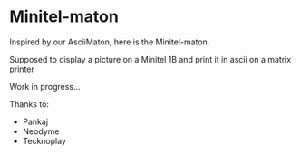 # Minitel-maton

Inspired by our AsciiMaton, here is the Minitel-maton.

Supposed to display a picture on a Minitel 1B and print it in ascii on a matrix printer

Work in progress...


Thanks to:
* Pankaj
* Neodyme
* Tecknoplay
